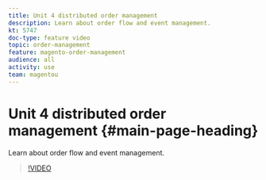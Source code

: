 ```yaml
---
title: Unit 4 distributed order management
description: Learn about order flow and event management.
kt: 5747
doc-type: feature video
topic: order-management
feature: magento-order-management
audience: all
activity: use
team: magentou
---
```


# Unit 4 distributed order management {#main-page-heading}

Learn about order flow and event management.

>[!VIDEO](https://video.tv.adobe.com/v/35968?quality=12&learn=on)